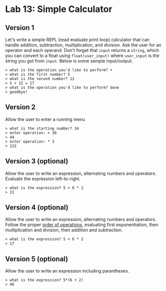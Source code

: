 
# Lab 13: Simple Calculator

## Version 1

Let's write a simple REPL (read evaluate print loop) calculator that can handle addition, subtraction, multiplication, and division. Ask the user for an operator and each operand. Don't forget that `input` returns a `string`, which you can convert to a float using `float(user_input)` where `user_input` is the string you got from `input`. Below is some sample input/output.


```
> what is the operation you'd like to perform? +
> what is the first number? 5
> what is the second number? 12
> 5 + 12 = 17
> what is the operation you'd like to perform? done
> goodbye!
```


## Version 2

Allow the user to enter a running menu

```
> what is the starting number? 34
> enter operation: + 10
> 44
> enter operation: * 3
> 132
```

## Version 3 (optional)

Allow the user to write an expression, alternating numbers and operators. Evaluate the expression left-to-right.

```
> what is the expression? 5 + 6 * 2
> 22
```

## Version 4 (optional)

Allow the user to write an expression, alternating numbers and operators. Follow the proper [order of operations](https://en.wikipedia.org/wiki/Order_of_operations), evaluating first exponentiation, then multiplication and division, then addition and subtraction.

```
> what is the expression? 5 + 6 * 2
> 17
```

## Version 5 (optional)

Allow the user to write an expression including parantheses.

```
> what is the expression? 5*(6 + 2)
> 40
```

